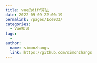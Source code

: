 ```yaml
---
title: vue的diff算法
date: 2022-09-09 22:00:19
permalink: /pages/1ce933/
categories:
  - Vue知识
tags:
  - 
author: 
  name: simonzhangs
  link: https://github.com/simonzhangs
---
```

